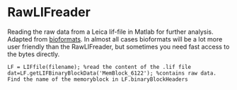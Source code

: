 # RawLIFreader
Reading the raw data from a Leica lif-file in Matlab for further analysis.
Adapted from [bioformats](https://github.com/ome/bioformats/blob/develop/components/formats-gpl/src/loci/formats/in/LIFReader.java). In almost all cases bioformats will be a lot more user friendly than the RawLIFreader, but sometimes you need fast access to the bytes directly.

```
LF = LIFfile(filename); %read the content of the .lif file
dat=LF.getLIFBinaryBlockData('MemBlock_6122'); %contains raw data. Find the name of the memoryblock in LF.binaryBlockHeaders
